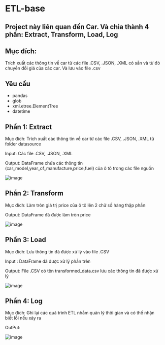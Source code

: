 # ETL-base
## Project này liên quan đến Car. Và chia thành 4 phần: Extract, Transform, Load, Log
## Mục đích:
Trích xuất các thông tin về car từ các file .CSV, .JSON, .XML có sẵn và từ đó chuyển đổi giá của các car. Và lưu vào file .csv
## Yêu cầu
+ pandas
+ glob
+ xml.etree.ElementTree
+ datetime 
## Phần 1: Extract
Mục đích: Trích xuất các thông tin về car từ các file .CSV, .JSON, .XML từ folder datasource

Input: Các file .CSV, .JSON, .XML

Output: DataFrame chứa các thông tin (car_model,year_of_manufacture,price,fuel) của ô tô trong các file nguồn

![image](https://github.com/user-attachments/assets/a78dbc07-5b42-4eed-bc35-8b53628e7d27)


## Phần 2: Transform 
Mục đích: Làm tròn giá trị price của ô tô lên 2 chữ số hàng thập phần

Output: DataFrame đã được làm tròn price

![image](https://github.com/user-attachments/assets/45674e85-13e3-43e3-8418-22095732b00e)


## Phần 3: Load
Mục đích: Lưu thông tin đã được xử lý vào file .CSV 

Input : DataFrame đã được xử lý phần trên

Output: File .CSV có tên transformed_data.csv lưu các thông tin đã được xử lý

![image](https://github.com/user-attachments/assets/f1beef37-0d6d-4e5e-a3fa-65084585767c)


## Phần 4: Log
Mục đích: Ghi lại các quá trình ETL nhằm quản lý thời gian và có thể nhận biết lỗi nếu xảy ra

OutPut:

![image](https://github.com/user-attachments/assets/b9f1f8e5-6db4-453b-bdc3-b46ba9f15bb1)

